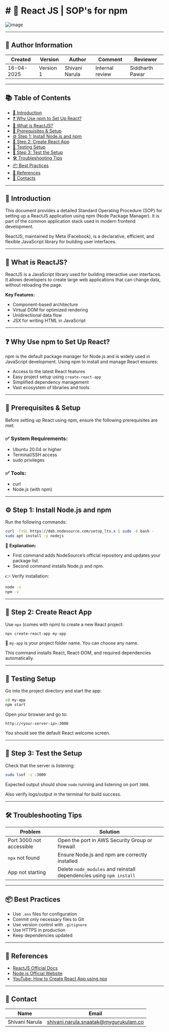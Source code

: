 
# # 🚀 React JS | SOP's for npm

![image](https://github.com/user-attachments/assets/f434b24c-9ec6-41f1-9e06-a5e7664a1183)

---

## 👤 Author Information

| Created     | Version | Author          | Comment        | Reviewer        |
|-------------|---------|------------------|----------------|------------------|
| 16-04-2025  | Version 1 | Shivani Narula  | Internal review | Siddharth Pawar  |

---

## 📚 Table of Contents

- [🧩 Introduction](#-introduction)  
- [❓ Why Use npm to Set Up React?](#-why-use-npm-to-set-up-react)  
- [📁 What is ReactJS?](#-what-is-reactjs)  
- [🔧 Prerequisites & Setup](#-prerequisites--setup)  
- [⚙️ Step 1: Install Node.js and npm](#️-step-1-install-nodejs-and-npm)  
- [📁 Step 2: Create React App](#-step-2-create-react-app)  
- [🧪 Testing Setup](#-testing-setup)  
- [🧪 Step 3: Test the Setup](#-step-3-test-the-setup)  
- [🛠️ Troubleshooting Tips](#️-troubleshooting-tips)  
- [📦 Best Practices](#-best-practices)  
- [📘 References](#-references)  
- [📇 Contacts](#-contacts)

---

## 🧩 Introduction
This document provides a detailed Standard Operating Procedure (SOP) for setting up a ReactJS application using npm (Node Package Manager). It is part of the common application stack used in modern frontend development.

ReactJS, maintained by Meta (Facebook), is a declarative, efficient, and flexible JavaScript library for building user interfaces.

---
## 📁 What is ReactJS?
ReactJS is a JavaScript library used for building interactive user interfaces. It allows developers to create large web applications that can change data, without reloading the page.

**Key Features:**
- Component-based architecture
- Virtual DOM for optimized rendering
- Unidirectional data flow
- JSX for writing HTML in JavaScript

---

## ❓ Why Use npm to Set Up React?
npm is the default package manager for Node.js and is widely used in JavaScript development. Using npm to install and manage React ensures:

- Access to the latest React features
- Easy project setup using `create-react-app`
- Simplified dependency management
- Vast ecosystem of libraries and tools

---

## 🔧 Prerequisites & Setup
Before setting up React using npm, ensure the following prerequisites are met:

### ✅ System Requirements:
- Ubuntu 20.04 or higher
- Terminal/SSH access
- sudo privileges

### ✅ Tools:
- curl
- Node.js (with npm)

---

## ⚙️ Step 1: Install Node.js and npm

Run the following commands:

```bash
curl -fsSL https://deb.nodesource.com/setup_lts.x | sudo -E bash -
sudo apt install -y nodejs
```

📌 **Explanation:**
- First command adds NodeSource’s official repository and updates your package list.
- Second command installs Node.js and npm.

👉 Verify installation:
```bash
node -v
npm -v
```

---

## 📁 Step 2: Create React App

Use `npx` (comes with npm) to create a new React project:

```bash
npx create-react-app my-app
```

🔹 `my-app` is your project folder name. You can choose any name.

This command installs React, React-DOM, and required dependencies automatically.

---

## 🧪 Testing Setup

Go into the project directory and start the app:

```bash
cd my-app
npm start
```

Open your browser and go to:
```
http://<your-server-ip>:3000
```
You should see the default React welcome screen.

---

## 🧪 Step 3: Test the Setup

Check that the server is listening:
```bash
sudo lsof -i :3000
```

Expected output should show `node` running and listening on port `3000`.

Also verify logs/output in the terminal for build success.

---

## 🛠️ Troubleshooting Tips

| Problem | Solution |
|--------|----------|
| Port 3000 not accessible | Open the port in AWS Security Group or firewall |
| `npx` not found | Ensure Node.js and npm are correctly installed |
| App not starting | Delete `node_modules` and reinstall dependencies using `npm install` |

---

## 📦 Best Practices

- Use `.env` files for configuration
- Commit only necessary files to Git
- Use version control with `.gitignore`
- Use HTTPS in production
- Keep dependencies updated

---

## 🔗 References
- [ReactJS Official Docs](https://create-react-app.dev/docs/getting-started/)
- [Node.js Official Website](https://nodejs.org)
- [YouTube: How to Create React App using npx](https://www.youtube.com/watch?v=1HOuGMGV00g)

---

## 📇 Contact

| Name            | Email                                       |
|-----------------|---------------------------------------------|
| Shivani Narula  | shivani.narula.snaatak@mygurukulam.co       |
